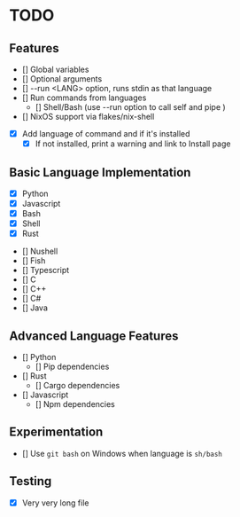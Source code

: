 # TODO

## Features
- [] Global variables
- [] Optional arguments
- [] --run <LANG\> option, runs stdin as that language
- [] Run commands from languages 
  - [] Shell/Bash (use --run option to call self and pipe )
- [] NixOS support via flakes/nix-shell
- [x] Add language of command and if it's installed
    - [x] If not installed, print a warning and link to Install page

## Basic Language Implementation
- [x] Python
- [x] Javascript
- [x] Bash
- [x] Shell
- [x] Rust
- [] Nushell
- [] Fish
- [] Typescript
- [] C
- [] C++
- [] C#
- [] Java

## Advanced Language Features
- [] Python
    - [] Pip dependencies
- [] Rust
    - [] Cargo dependencies
- [] Javascript
    - [] Npm dependencies


## Experimentation
- [] Use `git bash` on Windows when language is `sh/bash`

## Testing
- [x] Very very long file